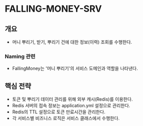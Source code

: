 # FALLING-MONEY-SRV

## 개요

* 머니 뿌리기, 받기, 뿌리기 건에 대한 정보(이력) 조회를 수행한다.

### Naming 관련

* FallingMoney는 '머니 뿌리기'의 서비스 도메인과 역할을 나타낸다.

## 핵심 전략
* 토큰 및 뿌리기 데이터 관리를 위해 외부 캐시(Redis)를 이용한다.
* Redis 서버의 접속 정보는 application.yml 설정으로 관리한다.
* Redis의 TTL 설정으로 토큰 만료시간을 관리한다.
* 각 서비스별 비즈니스 로직은 서비스 클래스에서 수행한다.

